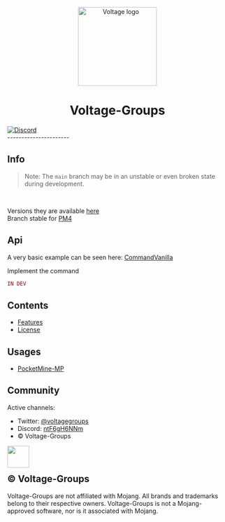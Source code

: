 <p align="center">
  <img src="http://image.noelshack.com/fichiers/2021/39/5/1633118741-logo-no-background.png" alt="Voltage logo" height="180" />
</p>

<h1 align="center">Voltage-Groups</h1>
<a href="https://discord.gg/ntF6gH6NNm"><img src="https://img.shields.io/discord/814507789656784898?label=discord&color=7289DA&logo=discord" alt="Discord" /></a>
<br/>
----------------------
<br/>

## Info
> Note: The `main` branch may be in an unstable or even broken state during development.
<br/>

Versions they are available [here](https://github.com/Voltagegroups/CommandLibApi/releases)
<br/>
Branch stable for [PM4](https://github.com/Voltagegroups/CommandLibApi/tree/pm4)


## Api
A very basic example can be seen here: [CommandVanilla](https://github.com/Voltagegroups/CommandVanilla)

Implement the command
```PHP
IN DEV
```

## Contents

- [Features](./FEATURES.md)
- [License](./LICENSE)

## Usages

* [PocketMine-MP](https://github.com/pmmp/PocketMine-MP)

## Community

Active channels:

- Twitter: [@voltagegroups](https://twitter.com/VoltageGroups?t=wSiFVaX5GiHx8Z-LmSC7iQ&s=09)
- Discord: [ntF6gH6NNm](https://discord.gg/ntF6gH6NNm)
- © Voltage-Groups
<div align="center">
  <img src="http://image.noelshack.com/fichiers/2021/39/5/1633118741-logo-no-background.png" height="50" width="50" align="left"></img>
</div>
<br/><br/>

## © Voltage-Groups

Voltage-Groups are not affiliated with Mojang. All brands and trademarks belong to their respective owners. Voltage-Groups is not a Mojang-approved software, nor is it associated with Mojang.
